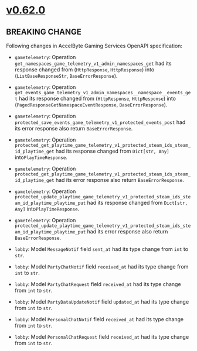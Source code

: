 # [v0.62.0]

## BREAKING CHANGE

Following changes in AccelByte Gaming Services OpenAPI specification:

- `gametelemetry`: Operation `get_namespaces_game_telemetry_v1_admin_namespaces_get` had its response changed from (`HttpResponse`, `HttpResponse`) into (`ListBaseResponseStr`, `BaseErrorResponse`).
- `gametelemetry`: Operation `get_events_game_telemetry_v1_admin_namespaces__namespace__events_get` had its response changed from (`HttpResponse`, `HttpResponse`) into (`PagedResponseGetNamespaceEventResponse`, `BaseErrorResponse`).
- `gametelemetry`: Operation `protected_save_events_game_telemetry_v1_protected_events_post` had its error response also return `BaseErrorResponse`.
- `gametelemetry`: Operation `protected_get_playtime_game_telemetry_v1_protected_steam_ids_steam_id_playtime_get` had its response changed from `Dict[str, Any]` into`PlayTimeResponse`.
- `gametelemetry`: Operation `protected_get_playtime_game_telemetry_v1_protected_steam_ids_steam_id_playtime_get` had its error response also return `BaseErrorResponse`.
- `gametelemetry`: Operation `protected_update_playtime_game_telemetry_v1_protected_steam_ids_steam_id_playtime_playtime_put` had its response changed from `Dict[str, Any]` into`PlayTimeResponse`.
- `gametelemetry`: Operation `protected_update_playtime_game_telemetry_v1_protected_steam_ids_steam_id_playtime_playtime_put` had its error response also return `BaseErrorResponse`.

- `lobby`: Model `MessageNotif` field `sent_at` had its type change from `int` to `str`.
- `lobby`: Model `PartyChatNotif` field `received_at` had its type change from `int` to `str`.
- `lobby`: Model `PartyChatRequest` field `received_at` had its type change from `int` to `str`.
- `lobby`: Model `PartyDataUpdateNotif` field `updated_at` had its type change from `int` to `str`.
- `lobby`: Model `PersonalChatNotif` field `received_at` had its type change from `int` to `str`.
- `lobby`: Model `PersonalChatRequest` field `received_at` had its type change from `int` to `str`.

[v0.62.0]: https://github.com/AccelByte/accelbyte-python-sdk/compare/v0.61.0..v0.62.0
